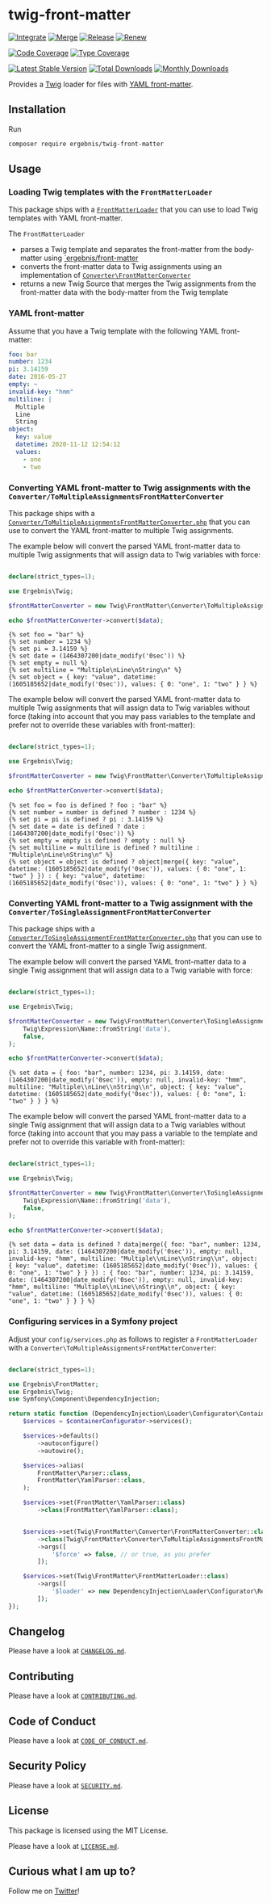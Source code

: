 # twig-front-matter

[![Integrate](https://github.com/ergebnis/twig-front-matter/workflows/Integrate/badge.svg)](https://github.com/ergebnis/twig-front-matter/actions)
[![Merge](https://github.com/ergebnis/twig-front-matter/workflows/Merge/badge.svg)](https://github.com/ergebnis/twig-front-matter/actions)
[![Release](https://github.com/ergebnis/twig-front-matter/workflows/Release/badge.svg)](https://github.com/ergebnis/twig-front-matter/actions)
[![Renew](https://github.com/ergebnis/twig-front-matter/workflows/Renew/badge.svg)](https://github.com/ergebnis/twig-front-matter/actions)

[![Code Coverage](https://codecov.io/gh/ergebnis/twig-front-matter/branch/main/graph/badge.svg)](https://codecov.io/gh/ergebnis/twig-front-matter)
[![Type Coverage](https://shepherd.dev/github/ergebnis/twig-front-matter/coverage.svg)](https://shepherd.dev/github/ergebnis/twig-front-matter)

[![Latest Stable Version](https://poser.pugx.org/ergebnis/twig-front-matter/v/stable)](https://packagist.org/packages/ergebnis/twig-front-matter)
[![Total Downloads](https://poser.pugx.org/ergebnis/twig-front-matter/downloads)](https://packagist.org/packages/ergebnis/twig-front-matter)
[![Monthly Downloads](http://poser.pugx.org/ergebnis/twig-front-matter/d/monthly)](https://packagist.org/packages/ergebnis/twig-front-matter)

Provides a [Twig](https://twig.symfony.com) loader for files with [YAML front-matter](https://github.com/ergebnis/front-matter).

## Installation

Run

```sh
composer require ergebnis/twig-front-matter
```

## Usage

### Loading Twig templates with the `FrontMatterLoader`

This package ships with a [`FrontMatterLoader`](/src/FrontMatterLoader.php) that you can use to load Twig templates with YAML front-matter.

The `FrontMatterLoader`

- parses a Twig template and separates the front-matter from the body-matter using [`ergebnis/front-matter](https://github.com/ergebnis/front-matter)
- converts the front-matter data to Twig assignments using an implementation of  [`Converter\FrontMatterConverter`](/src/Converter/FrontMatterConverter.php)
- returns a new Twig Source that merges the Twig assignments from the front-matter data with the body-matter from the Twig template

### YAML front-matter

Assume that you have a Twig template with the following YAML front-matter:

```yaml
foo: bar
number: 1234
pi: 3.14159
date: 2016-05-27
empty: ~
invalid-key: "hmm"
multiline: |
  Multiple
  Line
  String
object:
  key: value
  datetime: 2020-11-12 12:54:12
  values:
    - one
    - two
```

### Converting YAML front-matter to Twig assignments with the `Converter/ToMultipleAssignmentsFrontMatterConverter`

This package ships with a [`Converter/ToMultipleAssignmentsFrontMatterConverter.php`](/src/Converter/ToMultipleAssignmentsFrontMatterConverter.php) that you can use to convert the YAML front-matter to multiple Twig assignments.

The example below will convert the parsed YAML front-matter data to multiple Twig assignments that will assign data to Twig variables with force:

```php

declare(strict_types=1);

use Ergebnis\Twig;

$frontMatterConverter = new Twig\FrontMatter\Converter\ToMultipleAssignmentsFrontMatterConverter(true);

echo $frontMatterConverter->convert($data);
```

```twig
{% set foo = "bar" %}
{% set number = 1234 %}
{% set pi = 3.14159 %}
{% set date = (1464307200|date_modify('0sec')) %}
{% set empty = null %}
{% set multiline = "Multiple\nLine\nString\n" %}
{% set object = { key: "value", datetime: (1605185652|date_modify('0sec')), values: { 0: "one", 1: "two" } } %}
```

The example below will convert the parsed YAML front-matter data to multiple Twig assignments that will assign data to Twig variables without force (taking into account that you may pass variables to the template and prefer not to override these variables with front-matter):

```php

declare(strict_types=1);

use Ergebnis\Twig;

$frontMatterConverter = new Twig\FrontMatter\Converter\ToMultipleAssignmentsFrontMatterConverter(false);

echo $frontMatterConverter->convert($data);
```

```twig
{% set foo = foo is defined ? foo : "bar" %}
{% set number = number is defined ? number : 1234 %}
{% set pi = pi is defined ? pi : 3.14159 %}
{% set date = date is defined ? date : (1464307200|date_modify('0sec')) %}
{% set empty = empty is defined ? empty : null %}
{% set multiline = multiline is defined ? multiline : "Multiple\nLine\nString\n" %}
{% set object = object is defined ? object|merge({ key: "value", datetime: (1605185652|date_modify('0sec')), values: { 0: "one", 1: "two" } }) : { key: "value", datetime: (1605185652|date_modify('0sec')), values: { 0: "one", 1: "two" } } %}
```

### Converting YAML front-matter to a Twig assignment with the `Converter/ToSingleAssignmentFrontMatterConverter`

This package ships with a [`Converter/ToSingleAssignmentFrontMatterConverter.php`](/src/Converter/ToSingleAssignmentFrontMatterConverter.php) that you can use to convert the YAML front-matter to a single Twig assignment.

The example below will convert the parsed YAML front-matter data to a single Twig assignment that will assign data to a Twig variable with force:

```php

declare(strict_types=1);

use Ergebnis\Twig;

$frontMatterConverter = new Twig\FrontMatter\Converter\ToSingleAssignmentFrontMatterConverter(
    Twig\Expression\Name::fromString('data'),
    false,
);

echo $frontMatterConverter->convert($data);
```

```twig
{% set data = { foo: "bar", number: 1234, pi: 3.14159, date: (1464307200|date_modify('0sec')), empty: null, invalid-key: "hmm", multiline: "Multiple\\nLine\\nString\\n", object: { key: "value", datetime: (1605185652|date_modify('0sec')), values: { 0: "one", 1: "two" } } } %}
```

The example below will convert the parsed YAML front-matter data to a single Twig assignment that will assign data to a Twig variables without force (taking into account that you may pass a variable to the template and prefer not to override this variable with front-matter):

```php

declare(strict_types=1);

use Ergebnis\Twig;

$frontMatterConverter = new Twig\FrontMatter\Converter\ToSingleAssignmentFrontMatterConverter(
    Twig\Expression\Name::fromString('data'),
    false,
);

echo $frontMatterConverter->convert($data);
```

```twig
{% set data = data is defined ? data|merge({ foo: "bar", number: 1234, pi: 3.14159, date: (1464307200|date_modify('0sec')), empty: null, invalid-key: "hmm", multiline: "Multiple\\nLine\\nString\\n", object: { key: "value", datetime: (1605185652|date_modify('0sec')), values: { 0: "one", 1: "two" } } }) : { foo: "bar", number: 1234, pi: 3.14159, date: (1464307200|date_modify('0sec')), empty: null, invalid-key: "hmm", multiline: "Multiple\\nLine\\nString\\n", object: { key: "value", datetime: (1605185652|date_modify('0sec')), values: { 0: "one", 1: "two" } } } %}
```

### Configuring services in a Symfony project

Adjust your `config/services.php` as follows to register a `FrontMatterLoader` with a `Converter\ToMultipleAssignmentsFrontMatterConverter`:

```php

declare(strict_types=1);

use Ergebnis\FrontMatter;
use Ergebnis\Twig;
use Symfony\Component\DependencyInjection;

return static function (DependencyInjection\Loader\Configurator\ContainerConfigurator $containerConfigurator): void {
    $services = $containerConfigurator->services();

    $services->defaults()
        ->autoconfigure()
        ->autowire();

    $services->alias(
        FrontMatter\Parser::class,
        FrontMatter\YamlParser::class,
    );

    $services->set(FrontMatter\YamlParser::class)
        ->class(FrontMatter\YamlParser::class);


    $services->set(Twig\FrontMatter\Converter\FrontMatterConverter::class)
        ->class(Twig\FrontMatter\Converter\ToMultipleAssignmentsFrontMatterConverter::class)
        ->args([
            '$force' => false, // or true, as you prefer
        ]);

    $services->set(Twig\FrontMatter\FrontMatterLoader::class)
        ->args([
            '$loader' => new DependencyInjection\Loader\Configurator\ReferenceConfigurator('twig.loader.native_filesystem'),
        ]);
});
```

## Changelog

Please have a look at [`CHANGELOG.md`](CHANGELOG.md).

## Contributing

Please have a look at [`CONTRIBUTING.md`](.github/CONTRIBUTING.md).

## Code of Conduct

Please have a look at [`CODE_OF_CONDUCT.md`](.github/CODE_OF_CONDUCT.md).

## Security Policy

Please have a look at [`SECURITY.md`](.github/SECURITY.md).

## License

This package is licensed using the MIT License.

Please have a look at [`LICENSE.md`](LICENSE.md).

## Curious what I am up to?

Follow me on [Twitter](https://twitter.com/intent/follow?screen_name=localheinz)!
